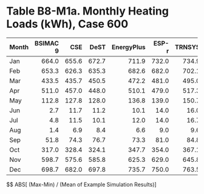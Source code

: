 # Table B8-M1a. Monthly Heating Loads (kWh), Case 600
| Month | BSIMAC 9 |   CSE |  DeST | EnergyPlus | ESP-r | TRNSYS |     |   Min |   Max |  Mean | Dev % $$ |     | FakeSim | 
|:----- | --------:| -----:| -----:| ----------:| -----:| ------:| ---:| -----:| -----:| -----:| --------:| ---:| -------:| 
| Jan   |    664.0 | 655.6 | 672.7 |      711.9 | 732.0 |  734.9 |     | 655.6 | 734.9 | 695.2 |     11.4 |     |   732.0 | 
| Feb   |    653.3 | 626.3 | 635.3 |      682.6 | 682.0 |  702.1 |     | 626.3 | 702.1 | 663.6 |     11.4 |     |   682.0 | 
| Mar   |    433.5 | 435.7 | 450.5 |      472.2 | 481.0 |  495.0 |     | 433.5 | 495.0 | 461.3 |     13.3 |     |   481.0 | 
| Apr   |    511.0 | 457.0 | 448.0 |      510.1 | 479.0 |  517.3 |     | 448.0 | 517.3 | 487.1 |     14.2 |     |   479.0 | 
| May   |    112.8 | 127.8 | 128.0 |      136.8 | 139.0 |  150.7 |     | 112.8 | 150.7 | 132.5 |     28.6 |     |   139.0 | 
| Jun   |      2.7 |  11.7 |  11.2 |       10.1 |  14.0 |   16.0 |     |   2.7 |  16.0 |  10.9 |    121.1 |     |    14.0 | 
| Jul   |      4.8 |  11.5 |  10.1 |       12.0 |  14.0 |   16.7 |     |   4.8 |  16.7 |  11.5 |    103.4 |     |    14.0 | 
| Aug   |      1.4 |   6.9 |   8.4 |        6.6 |   9.0 |    9.6 |     |   1.4 |   9.6 |   7.0 |    117.5 |     |     9.0 | 
| Sep   |     51.8 |  74.3 |  76.7 |       73.3 |  81.0 |   84.8 |     |  51.8 |  84.8 |  73.7 |     44.8 |     |    81.0 | 
| Oct   |    317.0 | 328.4 | 324.1 |      347.7 | 354.0 |  367.1 |     | 317.0 | 367.1 | 339.7 |     14.7 |     |   354.0 | 
| Nov   |    598.7 | 575.6 | 585.8 |      625.3 | 629.0 |  645.8 |     | 575.6 | 645.8 | 610.0 |     11.5 |     |   629.0 | 
| Dec   |    698.7 | 682.0 | 697.8 |      735.7 | 750.0 |  763.5 |     | 682.0 | 763.5 | 721.3 |     11.3 |     |   750.0 | 

$$ ABS[ (Max-Min) / (Mean of Example Simulation Results)]


